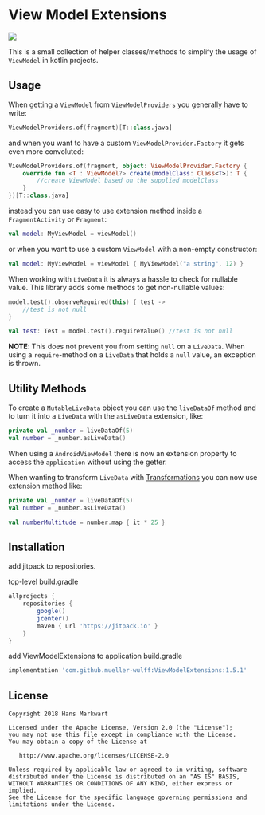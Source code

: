 # View Model Extensions

[![](https://jitpack.io/v/mueller-wulff/ViewModelExtensions.svg)](https://jitpack.io/#mueller-wulff/ViewModelExtensions)

This is a small collection of helper classes/methods to simplify the usage of `ViewModel` in kotlin projects.

Usage
-----

When getting a `ViewModel` from `ViewModelProviders` you generally have to write:

```kotlin
ViewModelProviders.of(fragment)[T::class.java]
```

and when you want to have a custom `ViewModelProvider.Factory` it gets even more convoluted:

```kotlin
ViewModelProviders.of(fragment, object: ViewModelProvider.Factory {
    override fun <T : ViewModel?> create(modelClass: Class<T>): T {
        //create ViewModel based on the supplied modelClass
    }
})[T::class.java]
```

instead you can use easy to use extension method inside a `FragmentActivity` or `Fragment`:

```kotlin
val model: MyViewModel = viewModel()
```

or when you want to use a custom `ViewModel` with a non-empty constructor:

```kotlin
val model: MyViewModel = viewModel { MyViewModel("a string", 12) }
```

When working with `LiveData` it is always a hassle to check for nullable value. 
This library adds some methods to get non-nullable values:

```kotlin
model.test().observeRequired(this) { test -> 
    //test is not null
}

val test: Test = model.test().requireValue() //test is not null
```

**NOTE**: This does not prevent you from setting `null` on a `LiveData`. When using a 
`require`-method on a `LiveData` that holds a `null` value, an exception is thrown.

Utility Methods
---------------

To create a `MutableLiveData` object you can use the `liveDataOf` method and to turn it into a 
`LiveData` with the `asLiveData` extension, like:

```kotlin
private val _number = liveDataOf(5)
val number = _number.asLiveData()
```

When using a `AndroidViewModel` there is now an extension property to access the `application` 
without using the getter.

When wanting to transform `LiveData` with [Transformations](https://developer.android.com/reference/android/arch/lifecycle/Transformations)
you can now use extension method like:

```kotlin
private val _number = liveDataOf(5)
val number = _number.asLiveData()

val numberMultitude = number.map { it * 25 }
```

Installation
------------

add jitpack to repositories.

top-level build.gradle
```groovy
allprojects {
    repositories {
        google()
        jcenter()
        maven { url 'https://jitpack.io' }
    }
}
```

add ViewModelExtensions to application build.gradle
```groovy
implementation 'com.github.mueller-wulff:ViewModelExtensions:1.5.1'
```

License
-------

    Copyright 2018 Hans Markwart

    Licensed under the Apache License, Version 2.0 (the "License");
    you may not use this file except in compliance with the License.
    You may obtain a copy of the License at

       http://www.apache.org/licenses/LICENSE-2.0

    Unless required by applicable law or agreed to in writing, software
    distributed under the License is distributed on an "AS IS" BASIS,
    WITHOUT WARRANTIES OR CONDITIONS OF ANY KIND, either express or implied.
    See the License for the specific language governing permissions and
    limitations under the License.

